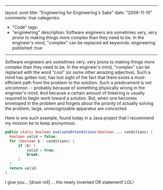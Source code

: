 
---
layout: post
title: "Engineering for Engineering's Sake"
date: "2009-11-10"
comments: true
categories:
  - "Code"
tags:
  - "engineering"
description: Software engineers are sometimes very, very prone to making things more complex than they need to be.  In the engineer's mind, "complex" can be replaced wit
keywords: engineering
published: true
---

Software engineers are sometimes very, very prone to making things more complex than they need to be.  In the engineer's mind, "complex" can be replaced with the word "cool" (or some other amazing adjective).  Such a mind has gotten lost, has lost sight of the fact that there exists a most-efficient path from the problem to the solution.  Such a predicament is not uncommon -- probably because of something physically wrong in the engineer's mind;  And because a certain amount of tinkering is usually required to begin work toward a solution.  But, when one becomes enveloped in the problem and forgets about the priority of actually solving the problem, large, unrecognizable apparatus are concocted.  
<!--more-->

Here is one such example, found today in a Java project that I recommend my mission be to keep anonymous:

```java
public static boolean evaluateOrConditions(boolean ... conditions) {
  boolean valid = false;
  for (boolean b : conditions) {
      if (b) {
          valid = true;
          break;
      }
  }
  return valid;
}
```

I give you... [drum roll] ... the newly invented OR statement!   LOL!

  
